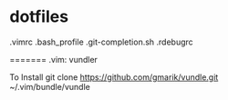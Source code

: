 dotfiles
========
.vimrc
.bash_profile
.git-completion.sh
.rdebugrc

=======
.vim: vundler

To Install
git clone https://github.com/gmarik/vundle.git ~/.vim/bundle/vundle
